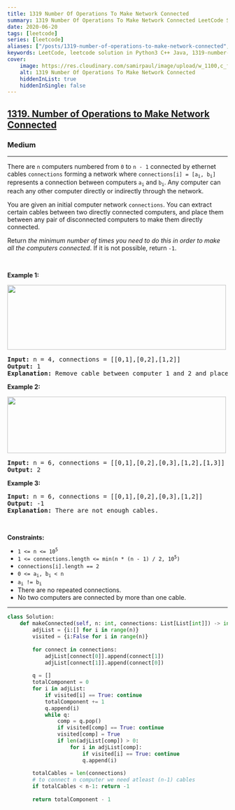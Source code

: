 ```yaml
---
title: 1319 Number Of Operations To Make Network Connected
summary: 1319 Number Of Operations To Make Network Connected LeetCode Solution Explained
date: 2020-06-20
tags: [leetcode]
series: [leetcode]
aliases: ["/posts/1319-number-of-operations-to-make-network-connected", "/blog/posts/1319-number-of-operations-to-make-network-connected", "/1319-number-of-operations-to-make-network-connected"]
keywords: LeetCode, leetcode solution in Python3 C++ Java, 1319-number-of-operations-to-make-network-connected solution
cover:
    image: https://res.cloudinary.com/samirpaul/image/upload/w_1100,c_fit,co_rgb:FFFFFF,l_text:Arial_70_bold:1319 Number Of Operations To Make Network Connected/problem-solving.webp
    alt: 1319 Number Of Operations To Make Network Connected
    hiddenInList: true
    hiddenInSingle: false
---
```



<h2><a href="https://leetcode.com/problems/number-of-operations-to-make-network-connected/">1319. Number of Operations to Make Network Connected</a></h2><h3>Medium</h3><hr><div><p>There are <code>n</code> computers numbered from <code>0</code> to <code>n - 1</code> connected by ethernet cables <code>connections</code> forming a network where <code>connections[i] = [a<sub>i</sub>, b<sub>i</sub>]</code> represents a connection between computers <code>a<sub>i</sub></code> and <code>b<sub>i</sub></code>. Any computer can reach any other computer directly or indirectly through the network.</p>

<p>You are given an initial computer network <code>connections</code>. You can extract certain cables between two directly connected computers, and place them between any pair of disconnected computers to make them directly connected.</p>

<p>Return <em>the minimum number of times you need to do this in order to make all the computers connected</em>. If it is not possible, return <code>-1</code>.</p>

<p>&nbsp;</p>
<p><strong class="example">Example 1:</strong></p>
<img alt="" src="https://assets.leetcode.com/uploads/2020/01/02/sample_1_1677.png" style="width: 500px; height: 148px;">
<pre><strong>Input:</strong> n = 4, connections = [[0,1],[0,2],[1,2]]
<strong>Output:</strong> 1
<strong>Explanation:</strong> Remove cable between computer 1 and 2 and place between computers 1 and 3.
</pre>

<p><strong class="example">Example 2:</strong></p>
<img alt="" src="https://assets.leetcode.com/uploads/2020/01/02/sample_2_1677.png" style="width: 500px; height: 129px;">
<pre><strong>Input:</strong> n = 6, connections = [[0,1],[0,2],[0,3],[1,2],[1,3]]
<strong>Output:</strong> 2
</pre>

<p><strong class="example">Example 3:</strong></p>

<pre><strong>Input:</strong> n = 6, connections = [[0,1],[0,2],[0,3],[1,2]]
<strong>Output:</strong> -1
<strong>Explanation:</strong> There are not enough cables.
</pre>

<p>&nbsp;</p>
<p><strong>Constraints:</strong></p>

<ul>
	<li><code>1 &lt;= n &lt;= 10<sup>5</sup></code></li>
	<li><code>1 &lt;= connections.length &lt;= min(n * (n - 1) / 2, 10<sup>5</sup>)</code></li>
	<li><code>connections[i].length == 2</code></li>
	<li><code>0 &lt;= a<sub>i</sub>, b<sub>i</sub> &lt; n</code></li>
	<li><code>a<sub>i</sub> != b<sub>i</sub></code></li>
	<li>There are no repeated connections.</li>
	<li>No two computers are connected by more than one cable.</li>
</ul>
</div>

---




```python
class Solution:
    def makeConnected(self, n: int, connections: List[List[int]]) -> int:
        adjList = {i:[] for i in range(n)}
        visited = {i:False for i in range(n)}
        
        for connect in connections:
            adjList[connect[0]].append(connect[1])
            adjList[connect[1]].append(connect[0])
        
        q = []
        totalComponent = 0
        for i in adjList:
            if visited[i] == True: continue
            totalComponent += 1
            q.append(i)
            while q:
                comp = q.pop()
                if visited[comp] == True: continue
                visited[comp] = True
                if len(adjList[comp]) > 0:
                    for i in adjList[comp]:
                        if visited[i] == True: continue
                        q.append(i)
        
        totalCables = len(connections)
        # to connect n computer we need atleast (n-1) cables
        if totalCables < n-1: return -1
        
        return totalComponent - 1
        
                
        
```

